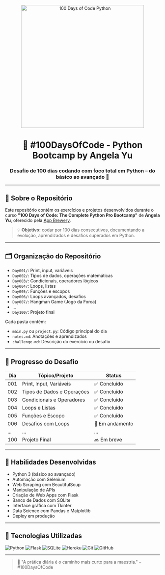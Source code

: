 <div align="center">
  <img src="https://user-images.githubusercontent.com/674621/202818627-0f5e5cf0-f8b5-4bb2-9436-cab51cdd1473.png" width="400" alt="100 Days of Code Python">
  <h1>💯 #100DaysOfCode - Python Bootcamp by Angela Yu</h1>
  <h3>Desafio de 100 dias codando com foco total em Python – do básico ao avançado 🚀</h3>
</div>

---

## 📌 Sobre o Repositório

Este repositório contém os exercícios e projetos desenvolvidos durante o curso **"100 Days of Code: The Complete Python Pro Bootcamp"** de **Angela Yu**, oferecido pela [App Brewery](https://www.appbrewery.co/).

> 💡 **Objetivo:** codar por 100 dias consecutivos, documentando a evolução, aprendizados e desafios superados em Python.

---

## 🗂️ Organização do Repositório

- `Day001/`: Print, input, variáveis
- `Day002/`: Tipos de dados, operações matemáticas
- `Day003/`: Condicionais, operadores lógicos
- `Day004/`: Loops, listas
- `Day005/`: Funções e escopos
- `Day006/`: Loops avançados, desafios
- `Day007/`: Hangman Game (Jogo da Forca)
- ...
- `Day100/`: Projeto final

Cada pasta contém:
- `main.py` ou `project.py`: Código principal do dia
- `notes.md`: Anotações e aprendizados
- `challenge.md`: Descrição do exercício ou desafio

---

## 🔁 Progresso do Desafio

| Dia | Tópico/Projeto | Status |
|-----|----------------|--------|
| 001 | Print, Input, Variáveis | ✅ Concluído |
| 002 | Tipos de Dados e Operações | ✅ Concluído |
| 003 | Condicionais e Operadores | ✅ Concluído |
| 004 | Loops e Listas | ✅ Concluído |
| 005 | Funções e Escopo | ✅ Concluído |
| 006 | Desafios com Loops | 🔄 Em andamento |
| ... | ... | ... |
| 100 | Projeto Final | 🔜 Em breve |

---

## 🧠 Habilidades Desenvolvidas

- Python 3 (básico ao avançado)
- Automação com Selenium
- Web Scraping com BeautifulSoup
- Manipulação de APIs
- Criação de Web Apps com Flask
- Banco de Dados com SQLite
- Interface gráfica com Tkinter
- Data Science com Pandas e Matplotlib
- Deploy em produção

---

## 🧰 Tecnologias Utilizadas

![Python](https://img.shields.io/badge/Python-3.10-blue?logo=python)
![Flask](https://img.shields.io/badge/Flask-2.0-black?logo=flask)
![SQLite](https://img.shields.io/badge/SQLite-3.35-blue?logo=sqlite)
![Heroku](https://img.shields.io/badge/Deploy-Heroku-purple?logo=heroku)
![Git](https://img.shields.io/badge/Git-Control-red?logo=git)
![GitHub](https://img.shields.io/badge/GitHub-Repository-black?logo=github)

---



> 🚀 "A prática diária é o caminho mais curto para a maestria." – #100DaysOfCode
